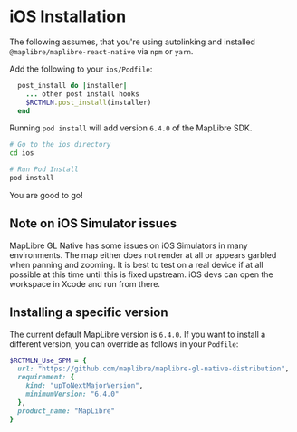 # iOS Installation

The following assumes, that you're using autolinking and installed
`@maplibre/maplibre-react-native` via `npm` or `yarn`.

Add the following to your `ios/Podfile`:

```ruby
  post_install do |installer|
    ... other post install hooks
    $RCTMLN.post_install(installer)
  end
```

Running `pod install` will add version `6.4.0` of the MapLibre SDK.

```sh
# Go to the ios directory
cd ios

# Run Pod Install
pod install
```

You are good to go!

## Note on iOS Simulator issues

MapLibre GL Native has some issues on iOS Simulators in many
environments. The map either does not render at all or appears garbled when panning and zooming.
It is best to test on a real device if at all possible at this time
until this is fixed upstream. iOS devs can open the workspace in Xcode and run from there.

## Installing a specific version

The current default MapLibre version is `6.4.0`.
If you want to install a different version, you can override as follows in
your `Podfile`:

```ruby
$RCTMLN_Use_SPM = {
  url: "https://github.com/maplibre/maplibre-gl-native-distribution",
  requirement: {
    kind: "upToNextMajorVersion",
    minimumVersion: "6.4.0"
  },
  product_name: "MapLibre"
}
```
